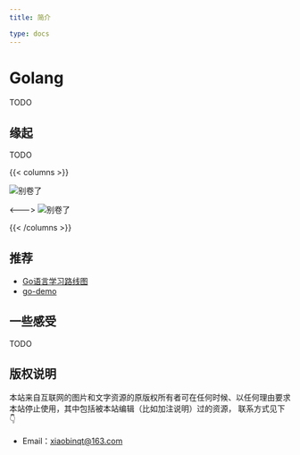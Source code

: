 ```yaml
---
title: 简介

type: docs
---
```


# Golang

TODO

## 缘起

TODO

{{< columns >}}

![别卷了](https://cdn.xiaobinqt.cn/xiaobinqt.io/20221222/05335d157661480dab35fad57a965f40.png '别卷了')

<--->
![别卷了](https://cdn.xiaobinqt.cn/xiaobinqt.io/20221222/9d0f981aa1b84d02995597aa4576284d.png '别卷了')

{{< /columns >}}

## 推荐

+ [Go语言学习路线图](https://github.com/wangzhongyang007/Go)
+ [go-demo](https://github.com/pibigstar/go-demo)

## 一些感受

TODO

## 版权说明

本站来自互联网的图片和文字资源的原版权所有者可在任何时候、以任何理由要求本站停止使用，其中包括被本站编辑（比如加注说明）过的资源， 联系方式见下👇

+ Email：[xiaobinqt@163.com](mailto:xiaobinqt@163.com)

